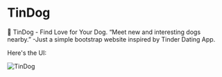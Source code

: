 # TinDog
🐾 TinDog - Find Love for Your Dog.  “Meet new and interesting dogs nearby.”
-Just a simple bootstrap website inspired by Tinder Dating App.

Here's the UI:

![TinDog](https://github.com/user-attachments/assets/447570bb-861d-467d-afdd-6bd2eee6682c)

